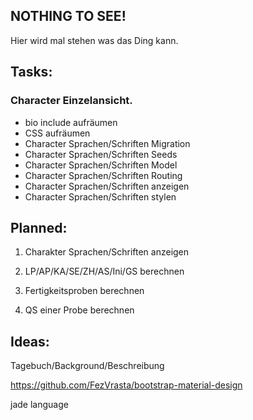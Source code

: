## NOTHING TO SEE!

Hier wird mal stehen was das Ding kann.

## Tasks:
### Character Einzelansicht.

* bio include aufräumen
* CSS aufräumen
* Character Sprachen/Schriften Migration
* Character Sprachen/Schriften Seeds
* Character Sprachen/Schriften Model
* Character Sprachen/Schriften Routing
* Character Sprachen/Schriften anzeigen
* Character Sprachen/Schriften stylen

## Planned:

1. Charakter Sprachen/Schriften anzeigen

1. LP/AP/KA/SE/ZH/AS/Ini/GS berechnen

1. Fertigkeitsproben berechnen

1. QS einer Probe berechnen

## Ideas: 
Tagebuch/Background/Beschreibung

https://github.com/FezVrasta/bootstrap-material-design

jade language
